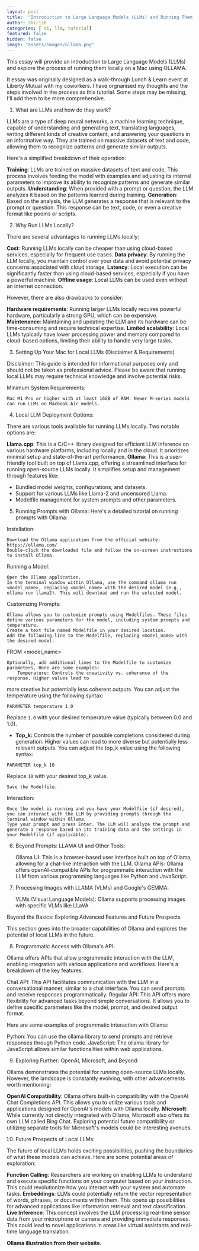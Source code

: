 ```yaml
---
layout: post
title:  "Introduction to Large Language Models (LLMs) and Running Them Locally on Your Mac Using OLLAMA"
author: shirish
categories: [ ai, llm, tutorial]
featured: false
hidden: false
image: "assets/images/ollama.png"
---
```


This essay will provide an introduction to Large Language Models (LLMs) and explore the process of running them locally on a Mac using OLLAMA.

It essay was originally designed as a walk-through Lunch & Learn event at Liberty Mutual with my coworkers. I have orgnanised my thoughts and the steps involved in the process as this tutorial. Some steps may be missing, I'll add them to be more comprehensive.


1. What are LLMs and how do they work?

LLMs are a type of deep neural networks, a machine learning technique, capable of understanding and generating text, translating languages, writing different kinds of creative content, and answering your questions in an informative way. They are trained on massive datasets of text and code, allowing them to recognize patterns and generate similar outputs.

Here's a simplified breakdown of their operation:

**Training**: LLMs are trained on massive datasets of text and code. This process involves feeding the model with examples and adjusting its internal parameters to improve its ability to recognize patterns and generate similar outputs.
**Understanding**: When provided with a prompt or question, the LLM analyzes it based on the patterns learned during training.
**Generation**: Based on the analysis, the LLM generates a response that is relevant to the prompt or question. This response can be text, code, or even a creative format like poems or scripts.

2. Why Run LLMs Locally?

There are several advantages to running LLMs locally:

**Cost**: Running LLMs locally can be cheaper than using cloud-based services, especially for frequent use cases.
**Data privacy**: By running the LLM locally, you maintain control over your data and avoid potential privacy concerns associated with cloud storage.
**Latency**: Local execution can be significantly faster than using cloud-based services, especially if you have a powerful machine.
**Offline usage**: Local LLMs can be used even without an internet connection.

However, there are also drawbacks to consider:

**Hardware requirements**: Running larger LLMs locally requires powerful hardware, particularly a strong GPU, which can be expensive.
**Maintenance**: Maintaining and updating the LLM and its hardware can be time-consuming and require technical expertise.
**Limited scalability**: Local LLMs typically have lower processing power and memory compared to cloud-based options, limiting their ability to handle very large tasks.

3. Setting Up Your Mac for Local LLMs (Disclaimer & Requirements)

Disclaimer: This guide is intended for informational purposes only and should not be taken as professional advice. Please be aware that running local LLMs may require technical knowledge and involve potential risks.

Minimum System Requirements:

    Mac M1 Pro or higher with at least 16GB of RAM. Newer M-series models can run LLMs on Macbook Air models.

4. Local LLM Deployment Options:

There are various tools available for running LLMs locally. Two notable options are:

**Llama.cpp**: This is a C/C++ library designed for efficient LLM inference on various hardware platforms, including locally and in the cloud. It prioritizes minimal setup and state-of-the-art performance.
**Ollama**: This is a user-friendly tool built on top of Llama.cpp, offering a streamlined interface for running open-source LLMs locally. It simplifies setup and management through features like:
* Bundled model weights, configurations, and datasets.
* Support for various LLMs like Llama-2 and uncensored Llama.
* Modelfile management for system prompts and other parameters.

5. Running Prompts with Ollama:
Here's a detailed tutorial on running prompts with Ollama:

Installation:

    Download the Ollama application from the official website: https://ollama.com/
    Double-click the downloaded file and follow the on-screen instructions to install Ollama.

Running a Model:

    Open the Ollama application.
    In the terminal window within Ollama, use the command ollama run <model_name>, replacing <model_name> with the desired model (e.g., ollama run llama2). This will download and run the selected model.

Customizing Prompts:

    Ollama allows you to customize prompts using Modelfiles. These files define various parameters for the model, including system prompts and temperature.
    Create a text file named Modelfile in your desired location.
    Add the following line to the Modelfile, replacing <model_name> with the desired model:

FROM <model_name>

    Optionally, add additional lines to the Modelfile to customize parameters. Here are some examples:
        Temperature: Controls the creativity vs. coherence of the response. Higher values lead to

more creative but potentially less coherent outputs. You can adjust the temperature using the following syntax:

```
PARAMETER temperature 1.0
```

Replace `1.0` with your desired temperature value (typically between 0.0 and 1.0).

* **Top_k:** Controls the number of possible completions considered during generation. Higher values can lead to more diverse but potentially less relevant outputs. You can adjust the top_k value using the following syntax:

```
PARAMETER top_k 10
```

Replace `10` with your desired top_k value.

    Save the Modelfile.

Interaction:

    Once the model is running and you have your Modelfile (if desired), you can interact with the LLM by providing prompts through the terminal window within Ollama.
    Type your prompt and press Enter. The LLM will analyze the prompt and generate a response based on its training data and the settings in your Modelfile (if applicable).

6. Beyond Prompts: LLAMA UI and Other Tools:

    Ollama UI: This is a browser-based user interface built on top of Ollama, allowing for a chat-like interaction with the LLM.
    Ollama APIs: Ollama offers openAI-compatible APIs for programmatic interaction with the LLM from various programming languages like Python and JavaScript.

7. Processing Images with LLAMA (VLMs) and Google's GEMMA:

    VLMs (Visual Language Models): Ollama supports processing images with specific VLMs like LLaVA

Beyond the Basics: Exploring Advanced Features and Future Prospects

This section goes into the broader capabilities of Ollama and explores the potential of local LLMs in the future.

8. Programmatic Access with Ollama's API:

Ollama offers APIs that allow programmatic interaction with the LLM, enabling integration with various applications and workflows. Here's a breakdown of the key features:

Chat API: This API facilitates communication with the LLM in a conversational manner, similar to a chat interface. You can send prompts and receive responses programmatically.
Regular API: This API offers more flexibility for advanced tasks beyond simple conversations. It allows you to define specific parameters like the model, prompt, and desired output format.

Here are some examples of programmatic interaction with Ollama:

Python: You can use the ollama library to send prompts and retrieve responses through Python code.
JavaScript: The ollama library for JavaScript allows similar functionalities within web applications.

9. Exploring Further: OpenAI, Microsoft, and Beyond:

Ollama demonstrates the potential for running open-source LLMs locally. However, the landscape is constantly evolving, with other advancements worth mentioning:

**OpenAI Compatibility**: Ollama offers built-in compatibility with the OpenAI Chat Completions API. This allows you to utilize various tools and applications designed for OpenAI's models with Ollama locally.
**Microsoft**: While currently not directly integrated with Ollama, Microsoft also offers its own LLM called Bing Chat. Exploring potential future compatibility or utilizing separate tools for Microsoft's models could be interesting avenues.

10. Future Prospects of Local LLMs:

The future of local LLMs holds exciting possibilities, pushing the boundaries of what these models can achieve. Here are some potential areas of exploration:

**Function Calling**: Researchers are working on enabling LLMs to understand and execute specific functions on your computer based on your instruction. This could revolutionize how you interact with your system and automate tasks.
**Embeddings**: LLMs could potentially return the vector representation of words, phrases, or documents within them. This opens up possibilities for advanced applications like information retrieval and text classification.
**Live Inference**: This concept involves the LLM processing real-time sensor data from your microphone or camera and providing immediate responses. This could lead to novel applications in areas like virtual assistants and real-time language translation.


__Ollama illustration from their website.__